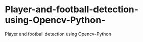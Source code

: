 # Player-and-football-detection-using-Opencv-Python-
Player and football detection using Opencv-Python 

